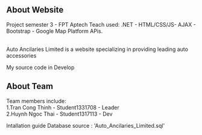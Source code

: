 

## About Website

Project semester 3 - FPT Aptech Teach used: .NET - HTML/CSS/JS- AJAX - Bootstrap - Google Map Platform APis.

<br>
Auto Ancilaries Limited is a website specializing in providing leading auto accessories

My source code in Develop

## About Team

Team members include:
<br>
1.Tran Cong Thinh - Student1331708 - Leader
<br>
2.Huynh Ngoc Thai - Student1317113 - Dev
<br>


Intallation guide
Database source : 'Auto_Ancilaries_Limited.sql'

